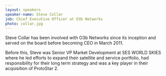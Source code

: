 ```yaml
---
layout: speakers
speaker-name: Steve Collar
job: Chief Executive Officer at O3b Networks
photo: collar.jpg
---
```

Steve Collar has been involved with O3b Networks since its inception and served on the board before becoming CEO in March 2011.

Before this, Steve was Senior VP Market Development at SES WORLD SKIES where he led efforts to expand their satellite and service portfolio, had responsibility for their long term strategy and was a key player in their acquisition of ProtoStar 2.
